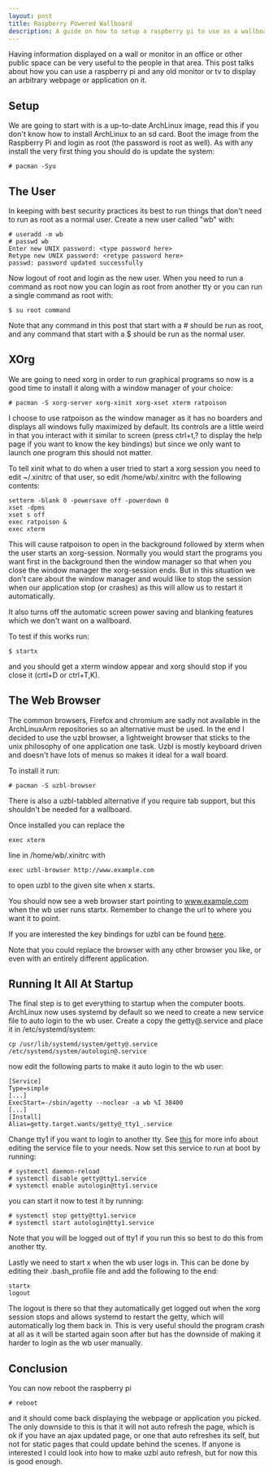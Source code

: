```yaml
---
layout: post
title: Raspberry Powered Wallboard
description: A guide on how to setup a raspberry pi to use as a wallboard that once booted automatically loads a webpage.
---
```


Having information displayed on a wall or monitor in an office or other public space can be very
useful to the people in that area. This post talks about how you can use a raspberry pi and any old
monitor or tv to display an arbitrary webpage or application on it.

## Setup

We are going to start with is a up-to-date ArchLinux image, read this if you don't know how to
install ArchLinux to an sd card. Boot the image from the Raspberry Pi and login as root (the
password is root as well). As with any install the very first thing you should do is update the
system:

    # pacman -Syu

## The User

In keeping with best security practices its best to run things that don't need to run as root as a
normal user. Create a new user called "wb" with:

    # useradd -m wb
    # passwd wb
    Enter new UNIX password: <type password here>
    Retype new UNIX password: <retype password here>
    passwd: password updated successfully

Now logout of root and login as the new user. When you need to run a command as root now you can
login as root from another tty or you can run a single command as root with:

    $ su root command

Note that any command in this post that start with a # should be run as root, and any command that
start with a $ should be run as the normal user.

## XOrg

We are going to need xorg in order to run graphical programs so now is a good time to install it
along with a window manager of your choice:

    # pacman -S xorg-server xorg-xinit xorg-xset xterm ratpoison

I choose to use ratpoison as the window manager as it has no boarders and displays all windows fully
maximized by default. Its controls are a little weird in that you interact with it similar to screen
(press ctrl+t,? to display the help page if you want to know the key bindings) but since we only
want to launch one program this should not matter.

To tell xinit what to do when a user tried to start a xorg session you need to edit ~/.xinitrc of
that user, so edit /home/wb/.xinitrc with the following contents:

    setterm -blank 0 -powersave off -powerdown 0
    xset -dpms
    xset s off
    exec ratpoison &
    exec xterm

This will cause ratpoison to open in the background followed by xterm when the user starts an
xorg-session. Normally you would start the programs you want first in the background then the window
manager so that when you close the window manager the xorg-session ends. But in this situation we
don't care about the window manager and would like to stop the session when our application stop (or
crashes) as this will allow us to restart it automatically.

It also turns off the automatic screen power saving and blanking features which we don't want on a
wallboard.

To test if this works run:

    $ startx

and you should get a xterm window appear and xorg should stop if you close it (crtl+D or ctrl+T,K).

## The Web Browser

The common browsers, Firefox and chromium are sadly not available in the ArchLinuxArm repositories
so an alternative must be used. In the end I decided to use the uzbl browser, a lightweight browser
that sticks to the unix philosophy of one application one task. Uzbl is mostly keyboard driven and
doesn't have lots of menus so makes it ideal for a wall board.

To install it run:

    # pacman -S uzbl-browser

There is also a uzbl-tabbled alternative if you require tab support, but this shouldn't be needed
for a wallboard.

Once installed you can replace the

    exec xterm

line in /home/wb/.xinitrc with

    exec uzbl-browser http://www.example.com

to open uzbl to the given site when x starts.

You should now see a web browser start pointing to www.example.com when the wb user runs startx.
Remember to change the url to where you want it to point.

If you are interested the key bindings for uzbl can be found
[here](http://uzbl.org/keybindings.php).

Note that you could replace the browser with any other browser you like, or even with an entirely
different application.

## Running It All At Startup

The final step is to get everything to startup when the computer boots. ArchLinux now uses systemd
by default so we need to create a new service file to auto login to the wb user. Create a copy the
getty@.service and place it in /etc/systemd/system:

    cp /usr/lib/systemd/system/getty@.service /etc/systemd/system/autologin@.service

now edit the following parts to make it auto login to the wb user:

    [Service]
    Type=simple
    [...]
    ExecStart=-/sbin/agetty --noclear -a wb %I 38400
    [...]
    [Install]
    Alias=getty.target.wants/getty@_tty1_.service

Change tty1 if you want to login to another tty. See
[this](https://wiki.archlinux.org/index.php/Automatic_login_to_virtual_console#With_systemd) for
more info about editing the service file to your needs. Now set this service to run at boot by
running:

    # systemctl daemon-reload
    # systemctl disable getty@tty1.service
    # systemctl enable autologin@tty1.service

you can start it now to test it by running:

    # systemctl stop getty@tty1.service
    # systemctl start autologin@tty1.service

Note that you will be logged out of tty1 if you run this so best to do this from another tty.

Lastly we need to start x when the wb user logs in. This can be done by editing their .bash_profile
file and add the following to the end:

    startx
    logout

The logout is there so that they automatically get logged out when the xorg session stops and allows
systemd to restart the getty, which will automatically log them back in. This is very useful should
the program crash at all as it will be started again soon after but has the downside of making it
harder to login as the wb user manually.

## Conclusion

You can now reboot the raspberry pi

    # reboot

and it should come back displaying the webpage or application you picked. The only downside to this
is that it will not auto refresh the page, which is ok if you have an ajax updated page, or one that
auto refreshes its self, but not for static pages that could update behind the scenes. If anyone is
interested I could look into how to make uzbl auto refresh, but for now this is good enough.
